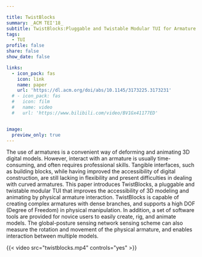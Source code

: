 ```yaml
---

title: TwistBlocks
summary: _ACM TEI'18_
subtitle: TwistBlocks:Pluggable and Twistable Modular TUI for Armature Interaction in 3D Design -- _ACM TEI'18_
tags:
  - TUI
profile: false
share: false
show_date: false

links:
  - icon_pack: fas
    icon: link
    name: paper
    url: 'https://dl.acm.org/doi/abs/10.1145/3173225.3173231'
  # - icon_pack: fas
  #   icon: film
  #   name: video
  #   url: 'https://www.bilibili.com/video/BV1Gx41177ED'


image: 
  preview_only: true
---
```

The use of armatures is a convenient way of deforming and animating 3D digital models. However, interact with an armature is usually time-consuming, and often requires professional skills. Tangible interfaces, such as building blocks, while having improved the accessibility of digital construction, are still lacking in flexibility and present difficulties in dealing with curved armatures. This paper introduces TwistBlocks, a pluggable and twistable modular TUI that improves the accessibility of 3D modeling and animating by physical armature interaction. TwistBlocks is capable of creating complex armatures with dense branches, and supports a high DOF (Degree of Freedom) in physical manipulation. In addition, a set of software tools are provided for novice users to easily create, rig, and animate models. The global-posture sensing network sensing scheme can also measure the rotation and movement of the physical armature, and enables interaction between multiple models.

{{< video src="twistblocks.mp4" controls="yes" >}}